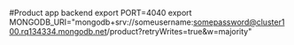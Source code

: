 #Product app backend
export PORT=4040
export MONGODB_URI="mongodb+srv://someusername:somepassword@cluster100.rq134334.mongodb.net/product?retryWrites=true&w=majority"
